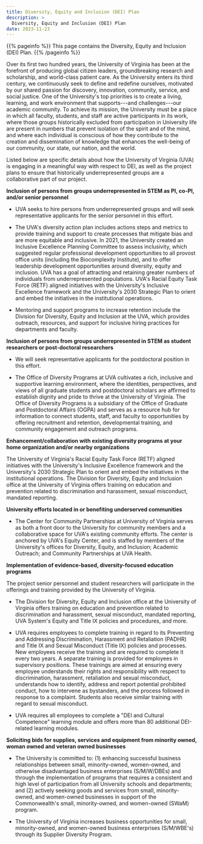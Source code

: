 ```yaml
---
title: Diversity, Equity and Inclusion (DEI) Plan 
description: >
  Diversity, Equity and Inclusion (DEI) Plan 
date: 2023-11-23
---
```


{{% pageinfo %}}
This page contains the Diversity, Equity and Inclusion (DEI) Plan.
{{% /pageinfo %}}


Over its first two hundred years, the University of Virginia has been
at the forefront of producing global citizen leaders, groundbreaking
research and scholarship, and world-class patient care. As the
University enters its third century, we continuously seek to define
and redefine ourselves, motivated by our shared passion for discovery,
innovation, community, service, and social justice. One of the
University's top priorities is to create a living, learning, and work
environment that supports---and challenges---our academic
community. To achieve its mission, the University must be a place in
which all faculty, students, and staff are active participants in its
work, where those groups historically excluded from participation in
University life are present in numbers that prevent isolation of the
spirit and of the mind, and where each individual is conscious of how
they contribute to the creation and dissemination of knowledge that
enhances the well-being of our community, our state, our nation, and
the world.

Listed below are specific details about how the University of Virginia
(UVA) is engaging in a meaningful way with respect to DEI, as well as
the project plans to ensure that historically underrepresented groups
are a collaborative part of our project.

**Inclusion of persons from groups underrepresented in STEM as PI, co-PI, and/or senior personnel**

-   UVA seeks to hire persons from underrepresented groups and will seek
    representative applicants for the senior personnel in this effort.

-   The UVA's diversity action plan includes actions steps and metrics
    to provide training and support to create processes that mitigate
    bias and are more equitable and inclusive. In 2021, the University
    created an Inclusive Excellence Planning Committee to assess
    inclusivity, which suggested regular professional development
    opportunities to all provost office units (including the
    Biocomplexity Institute), and to offer leadership development
    opportunities around diversity, equity and inclusion. UVA has a goal
    of attracting and retaining greater numbers of individuals from
    underrepresented populations. UVA's Racial Equity Task Force (RETF)
    aligned initiatives with the University\'s Inclusive Excellence
    framework and the University\'s 2030 Strategic Plan to orient and
    embed the initiatives in the institutional operations.

-   Mentoring and support programs to increase retention include the
    Division for Diversity, Equity and Inclusion at the UVA, which
    provides outreach, resources, and support for inclusive hiring
    practices for departments and faculty.

**Inclusion of persons from groups underrepresented in STEM as student researchers or post-doctoral researchers**

-   We will seek representative applicants for the postdoctoral position
    in this effort.

-   The Office of Diversity Programs at UVA cultivates a rich, inclusive
    and supportive learning environment, where the identities,
    perspectives, and views of all graduate students and postdoctoral
    scholars are affirmed to establish dignity and pride to thrive at
    the University of Virginia. The Office of Diversity Programs is a
    subsidiary of the Office of Graduate and Postdoctoral Affairs (OGPA)
    and serves as a resource hub for information to connect students,
    staff, and faculty to opportunities by offering recruitment and
    retention, developmental training, and community engagement and
    outreach programs.

**Enhancement/collaboration with existing diversity programs at your home organization and/or nearby organizations**

The University of Virginia's Racial Equity Task Force (RETF) aligned initiatives with the University\'s Inclusive Excellence framework and the University\'s 2030 Strategic Plan to orient and embed the initiatives in the institutional operations. The Division for Diversity, Equity and Inclusion office at the University of Virginia offers training on education and prevention related to discrimination and harassment, sexual misconduct, mandated reporting. 

**University efforts located in or benefiting underserved communities**

-   The Center for Community Partnerships at University of Virginia
    serves as both a front door to the University for community members
    and a collaborative space for UVA's existing community efforts. The
    center is anchored by UVA's Equity Center, and is staffed by members
    of the University's offices for Diversity, Equity, and Inclusion;
    Academic Outreach; and Community Partnerships at UVA Health.

**Implementation of evidence-based, diversity-focused education programs**

The project senior personnel and student researchers will participate in the offerings and training provided by the University of Virginia.

-   The Division for Diversity, Equity and Inclusion office at the
    University of Virginia offers training on education and prevention
    related to discrimination and harassment, sexual misconduct,
    mandated reporting, UVA System's Equity and Title IX policies and
    procedures, and more. 

-   UVA requires employees to complete training in regard to its
    Preventing and Addressing Discrimination, Harassment and
    Retaliation (PADHR) and Title IX and Sexual Misconduct (Title IX)
    policies and processes. New employees receive the training and are
    required to complete it every two years. A separate training is
    provided for employees in supervisory positions. These trainings
    are aimed at ensuring every employee understands their rights and
    responsibility with respect to discrimination, harassment,
    retaliation and sexual misconduct, understands how to identify,
    address and report potential prohibited conduct, how to intervene
    as bystanders, and the process followed in response to a
    complaint. Students also receive similar training with regard to
    sexual misconduct.

-   UVA requires all employees to complete a "DEI and Cultural
    Competence" learning module and offers more than 80 additional
    DEI-related learning modules.

**Soliciting bids for supplies, services and equipment from minority owned, woman owned and veteran owned businesses**

-   The University is committed to: (1) enhancing successful business
    relationships between small, minority-owned, women-owned, and
    otherwise disadvantaged business enterprises (S/M/W/DBEs) and
    through the implementation of programs that requires a consistent
    and high level of participation from all University schools and
    departments; and (2) actively seeking goods and services from
    small, minority-owned, and women-owned businesses in support of
    the Commonwealth's small, minority-owned, and women-owned (SWaM)
    program.

-   The University of Virginia increases business opportunities for
    small, minority-owned, and women-owned business enterprises
    (S/M/WBE's) through its Supplier Diversity Program.
